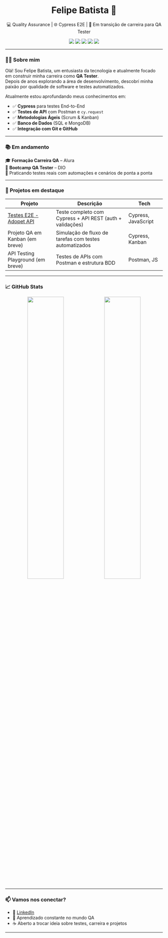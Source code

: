 <h1 align="center">Felipe Batista 👋</h1>

<p align="center">
  💻 Quality Assurance | 🌐 Cypress E2E | 🚀 Em transição de carreira para QA Tester
</p>

<p align="center">
  <img src="https://img.shields.io/badge/build-success-brightgreen" />
  <img src="https://img.shields.io/badge/QA%20Status-In%20Progress-blue" />
  <img src="https://img.shields.io/badge/TechStack-Cypress%20%7C%20Postman%20%7C%20SQL-orange" />
  <img src="https://img.shields.io/github/followers/fehh48?label=Follow&style=social" />
  <img src="https://img.shields.io/badge/status-slkiss💋-pink" />
</p>

---

### 👨‍💻 Sobre mim

Olá! Sou Felipe Batista, um entusiasta da tecnologia e atualmente focado em construir minha carreira como **QA Tester**.  
Depois de anos explorando a área de desenvolvimento, descobri minha paixão por qualidade de software e testes automatizados.

Atualmente estou aprofundando meus conhecimentos em:
- ✅ **Cypress** para testes End-to-End
- ✅ **Testes de API** com Postman e `cy.request`
- ✅ **Metodologias Ágeis** (Scrum & Kanban)
- ✅ **Banco de Dados** (SQL e MongoDB)
- ✅ **Integração com Git e GitHub**

---

### 📚 Em andamento

🎓 **Formação Carreira QA** – Alura  
🚀 **Bootcamp QA Tester** – DIO  
🔧 Praticando testes reais com automações e cenários de ponta a ponta

---

### 🧪 Projetos em destaque

| Projeto | Descrição | Tech |
|--------|-----------|------|
| [Testes E2E - Adopet API](https://github.com/fehh48) | Teste completo com Cypress + API REST (auth + validações) | Cypress, JavaScript |
| Projeto QA em Kanban (em breve) | Simulação de fluxo de tarefas com testes automatizados | Cypress, Kanban |
| API Testing Playground (em breve) | Testes de APIs com Postman e estrutura BDD | Postman, JS |

---

### 📈 GitHub Stats

<p align="center">
  <img width="48%" src="https://github-readme-stats.vercel.app/api?username=fehh48&show_icons=true&theme=radical" />
  <img width="48%" src="https://github-readme-stats.vercel.app/api/top-langs/?username=fehh48&layout=compact&theme=radical" />
</p>

---

### 📫 Vamos nos conectar?

- 💼 [LinkedIn](https://www.linkedin.com/in/felipe-batista-024a5b208/)
- 🧠 Aprendizado constante no mundo QA
- ☕ Aberto a trocar ideia sobre testes, carreira e projetos

---


